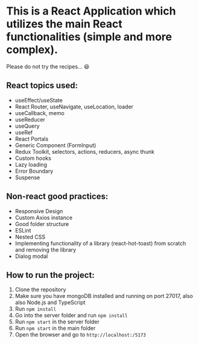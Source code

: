 # This is a React Application which utilizes the main React functionalities (simple and more complex).

Please do not try the recipes... 😆

## React topics used:

- useEffect/useState
- React Router, useNavigate, useLocation, loader
- useCallback, memo
- useReducer
- useQuery
- useRef
- React Portals
- Generic Component (FormInput)
- Redux Toolkit, selectors, actions, reducers, async thunk
- Custom hooks
- Lazy loading
- Error Boundary
- Suspense

## Non-react good practices:

- Responsive Design
- Custom Axios instance
- Good folder structure
- ESLint
- Nested CSS
- Implementing functionality of a library (react-hot-toast) from scratch and removing the library
- Dialog modal

## How to run the project:

1. Clone the repository
2. Make sure you have mongoDB installed and running on port 27017, also also Node.js and TypeScript
3. Run `npm install`
4. Go into the server folder and run `npm install`
5. Run `npm start` in the server folder
6. Run `npm start` in the main folder
7. Open the browser and go to `http://localhost:/5173`
